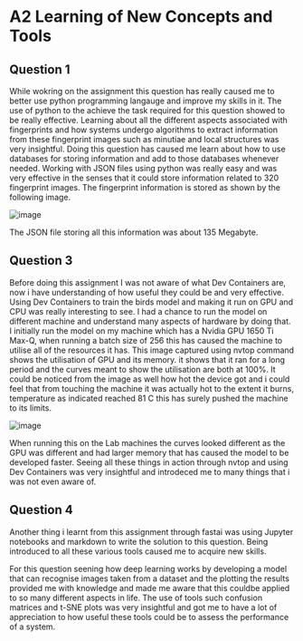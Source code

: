# A2 Learning of New Concepts and Tools

## Question 1
While wokring on the assignment this question has really caused me to better use python programming langauge and improve my skills in it.
The use of python to the achieve the task required for this question showed to be really effective. Learning about all the different aspects associated with
fingerprints and how systems undergo algorithms to extract information from these fingerprint images such as minutiae and local structures was very insightful.
Doing this question has caused me learn about how to use databases for storing information and add to those databases whenever needed. Working with JSON files using 
python was really easy and was very effective in the senses that it could store information related to 320 fingerprint images. The fingerprint information is stored
as shown by the following image.

![image](https://github.com/esab2/esab2.github.io/assets/99470860/b7ebb42a-1b39-4852-8654-413558c86f34)

The JSON file storing all this information was about 135 Megabyte.

## Question 3
Before doing this assignment I was not aware of what Dev Containers are, now i have understanding of how useful they could be and very effective. Using Dev Containers
to train the birds model and making it run on GPU and CPU was really interesting to see. I had a chance to run the model on different machine and understand many aspects
of hardware by doing that. I initially run the model on my machine which has a Nvidia GPU 1650 Ti Max-Q, when running a batch size of 256 this has caused the machine
to utilise all of the resources it has. This image captured using nvtop command shows the utilisation of GPU and its memory. it shows that it ran for a long period
and the curves meant to show the utilisation are both at 100%. It could be noticed from the image as well how hot the device got and i could feel that from touching the
machine it was actually hot to the extent it burns, temperature as indicated reached 81 C this has surely pushed the machine to its limits.

  ![image](https://github.com/esab2/esab2.github.io/assets/99470860/414b84c5-3608-4fcc-96a6-07d743a9c040)


When running this on the Lab machines the curves looked different as the GPU was different and had larger memory that has caused the model to be developed faster.
Seeing all these things in action through nvtop and using Dev Containers was very insightful and introdeced me to many things that i was not even aware of.

## Question 4
Another thing i learnt from this assignment through fastai was using Jupyter notebooks and markdown to write the solution to this question. Being introduced to all these
various tools caused me to acquire new skills.

For this question seening how deep learning works by developing a model that can recognise images taken from a dataset and the plotting the results provided me with 
knowledge and made me aware that this couldbe applied to so many different aspects in life. The use of tools such confusion matrices and t-SNE plots was very insightful
and got me to have a lot of appreciation to how useful these tools could be to assess the performance of a system.
